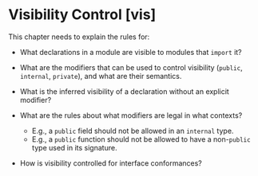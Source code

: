 Visibility Control [vis]
==================

<div class=issue>
This chapter needs to explain the rules for:



* What declarations in a module are visible to modules that `import` it?

* What are the modifiers that can be used to control visibility (`public`, `internal`, `private`), and what are their semantics.

* What is the inferred visibility of a declaration without an explicit modifier?

* What are the rules about what modifiers are legal in what contexts?
  *  E.g., a `public` field should not be allowed in an `internal` type.
  *  E.g., a `public` function should not be allowed to have a non-`public` type used in its signature.

* How is visibility controlled for interface conformances?


</div>